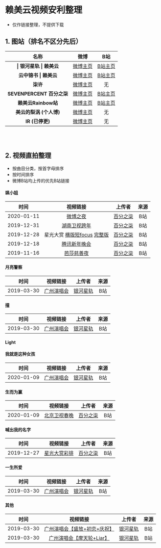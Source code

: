# 赖美云视频安利整理

 - 仅作链接整理，不提供下载

##  1. 图站（排名不区分先后）

| 名称       |  微博 |  B站  |
| :----:   | :----:  | :----:  |
| **\| 银河星轨 \| 赖美云**  | [微博主页](https://weibo.com/u/6603926330) | [B站主页](https://space.bilibili.com/396322446)  |
| **云中锦书 \| 赖美云**  | [微博主页]() | [B站主页](https://space.bilibili.com/396873015?)  |
| **柒许**  | [微博主页]() | 无  |
| **SEVENPERCENT 百分之柒**  | [微博主页]() | [B站主页](https://space.bilibili.com/516737948)  |
| **赖美云Rainbow站**  | [微博主页]() | [B站主页]()  |
| **美云的梨涡 (个人博)**  | [微博主页]() | 无  |
| **IR (已停更)**  | [微博主页]() | 无  |


<br><br>
## 2. 视频直拍整理

 - 按曲目分类，按首字母排序
 - 按时间排序
 - 微博B站均上传的优先B站链接

#### 飒小姐
| 时间       |  视频链接 |  上传者  | 来源 |
| :----:   | :----:  | :----:  |:----:  |
| 2020-01-11    | [微博之夜](https://www.bilibili.com/video/av93748455) |   [百分之柒](https://space.bilibili.com/516737948)     | B站 |
| 2019-12-31    | [湖南卫视跨年](https://www.bilibili.com/video/av93744542) |   [百分之柒](https://space.bilibili.com/516737948)     | B站 |
| 2019-12-28    | 星光大赏 [横版短focus](https://www.bilibili.com/video/av93741745)  [完整版](https://www.bilibili.com/video/av93740282) |   [百分之柒](https://space.bilibili.com/516737948)     | B站 |
| 2019-12-18    | [腾讯新年晚会](https://www.bilibili.com/video/av93489782) |   [百分之柒](https://space.bilibili.com/516737948)     | B站 |
| 2019-11-16    | [芭莎慈善夜](https://www.bilibili.com/video/av93471778) |   [百分之柒](https://space.bilibili.com/516737948)     | B站 |

#### 月亮警察
| 时间       |  视频链接 |  上传者  | 来源 |
| :----:   | :----:  | :----:  |:----:  |
| 2019-03-30    | [广州演唱会](https://www.bilibili.com/video/av52807760) |   [银河星轨](https://space.bilibili.com/396322446)     | B站 |

#### 撞
| 时间       |  视频链接 |  上传者  | 来源 |
| :----:   | :----:  | :----:  |:----:  |
| 2019-03-30    | [广州演唱会](https://www.bilibili.com/video/av53045105) |   [银河星轨](https://space.bilibili.com/396322446)     | B站 |

#### Light

#### 我就是这种女孩
| 时间       |  视频链接 |  上传者  | 来源 |
| :----:   | :----:  | :----:  | :----:  |
| 2020-01-09    | [广州演唱会](https://www.bilibili.com/video/av50904063) |   [银河星轨](https://space.bilibili.com/396322446)     | B站 |

#### 生而为赢
| 时间       |  视频链接 |  上传者  | 来源 |
| :----:   | :----:  | :----:  | :----:  |
| 2020-01-09    | [北京卫视春晚](https://www.bilibili.com/video/av93749911) |   [百分之柒](https://space.bilibili.com/516737948)     | B站 |

#### 喊出我的名字
| 时间       |  视频链接 |  上传者  | 来源 |
| :----:   | :----:  | :----:  | :----:  |
| 2019-12-27    | [星光大赏彩排](https://www.bilibili.com/video/av93717408) |   [百分之柒](https://space.bilibili.com/516737948)     | B站 |

#### 一生所爱
| 时间       |  视频链接 |  上传者  | 来源 |
| :----:   | :----:  | :----:  |:----:  |
| 2019-03-30    | [广州演唱会](https://www.bilibili.com/video/av53034992) |   [银河星轨](https://space.bilibili.com/396322446)     | B站 |

#### 其他
| 时间       |  视频链接 |  上传者  | 来源 |
| :----:   | :----:  | :----:  |:----:  |
| 2019-03-30    | [广州演唱会【盛放+初恋+庆祝】](https://www.bilibili.com/video/av57947353) |   [银河星轨](https://space.bilibili.com/396322446)     | B站 |
| 2019-03-30    | [广州演唱会【摩天轮+Liar】](https://www.bilibili.com/video/av57946206) |   [银河星轨](https://space.bilibili.com/396322446)     | B站 |
